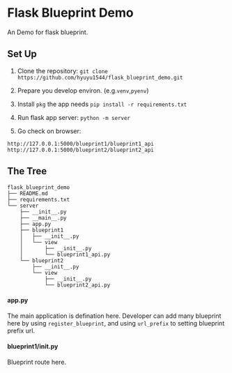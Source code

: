 # Flask Blueprint Demo
An Demo for flask blueprint. 


## Set Up

1. Clone the repository: `git clone https://github.com/hyuyu1544/flask_blueprint_demo.git`

2. Prepare you develop environ. (e.g.`venv`,`pyenv`)

3. Install `pkg` the app needs `pip install -r requirements.txt` 

4. Run flask app server: `python -m server`

5. Go check on browser:
```
http://127.0.0.1:5000/blueprint1/blueprint1_api
http://127.0.0.1:5000/blueprint2/blueprint2_api
```

## The Tree
```
flask_blueprint_demo
├── README.md
├── requirements.txt
└── server
    ├── __init__.py
    ├── __main__.py
    ├── app.py
    ├── blueprint1
    │   ├── __init__.py
    │   └── view
    │       ├── __init__.py
    │       └── blueprint1_api.py
    └── blueprint2
        ├── __init__.py
        └── view
            ├── __init__.py
            └── blueprint2_api.py
```

#### app.py
The main application is defination here. Developer can add many blueprint here by using `register_blueprint`, and using `url_prefix` to setting blueprint prefix url.

#### blueprint1/__init__.py
Blueprint route here. 
